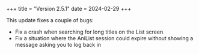 +++
title = "Version 2.5.1"
date = 2024-02-29
+++

This update fixes a couple of bugs:

- Fix a crash when searching for long titles on the List screen
- Fix a situation where the AniList session could expire without showing a message asking you to log back in
